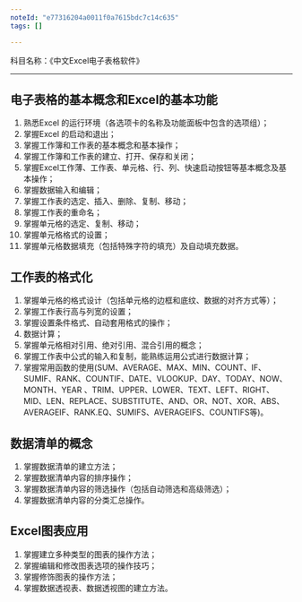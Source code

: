 ```yaml
---
noteId: "e77316204a0011f0a7615bdc7c14c635"
tags: []

---
```


科目名称：《中文Excel电子表格软件》

---

## 电子表格的基本概念和Excel的基本功能

1. 熟悉Excel 的运行环境（各选项卡的名称及功能面板中包含的选项组）；
2. 掌握Excel 的启动和退出；
3. 掌握工作簿和工作表的基本概念和基本操作；
4. 掌握工作簿和工作表的建立、打开、保存和关闭；
5. 掌握Excel工作薄、工作表、单元格、行、列、快速启动按钮等基本概念及基本操作；
6. 掌握数据输入和编辑；
7. 掌握工作表的选定、插入、删除、复制、移动；
8. 掌握工作表的重命名；
9. 掌握单元格的选定、复制、移动；
10. 掌握单元格格式的设置；
11. 掌握单元格数据填充（包括特殊字符的填充）及自动填充数据。

## 工作表的格式化
1. 掌握单元格的格式设计（包括单元格的边框和底纹、数据的对齐方式等）；
2. 掌握工作表行高与列宽的设置；
3. 掌握设置条件格式、自动套用格式的操作；
4. 数据计算；
5. 掌握单元格相对引用、绝对引用、混合引用的概念；
6. 掌握工作表中公式的输入和复制，能熟练运用公式进行数据计算；
7. 掌握常用函数的使用(SUM、AVERAGE、MAX、MIN、COUNT、IF、SUMIF、RANK、COUNTIF、DATE、VLOOKUP、DAY、TODAY、NOW、MONTH、YEAR 、TRIM、UPPER、LOWER、TEXT、LEFT、RIGHT、MID、LEN、REPLACE、SUBSTITUTE、AND、OR、NOT、XOR、ABS、AVERAGEIF、RANK.EQ、SUMIFS、AVERAGEIFS、COUNTIFS等)。
## 数据清单的概念
1. 掌握数据清单的建立方法；
2. 掌握数据清单内容的排序操作；
3. 掌握数据清单内容的筛选操作（包括自动筛选和高级筛选）；
4. 掌握数据清单内容的分类汇总操作。
## Excel图表应用
1. 掌握建立多种类型的图表的操作方法；
2. 掌握编辑和修改图表选项的操作技巧；
3. 掌握修饰图表的操作方法；
4. 掌握数据透视表、数据透视图的建立方法。